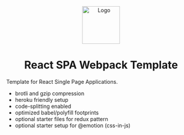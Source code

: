 <div align="center">
  <img alt="Logo" src="https://image.flaticon.com/icons/png/512/1085/1085802.png" width="100" />
</div>
<h1 align="center">React SPA Webpack Template</h1>

Template for React Single Page Applications.

- brotli and gzip compression
- heroku friendly setup
- code-splitting enabled
- optimized babel/polyfill footprints
- optional starter files for redux pattern
- optional starter setup for @emotion (css-in-js)
